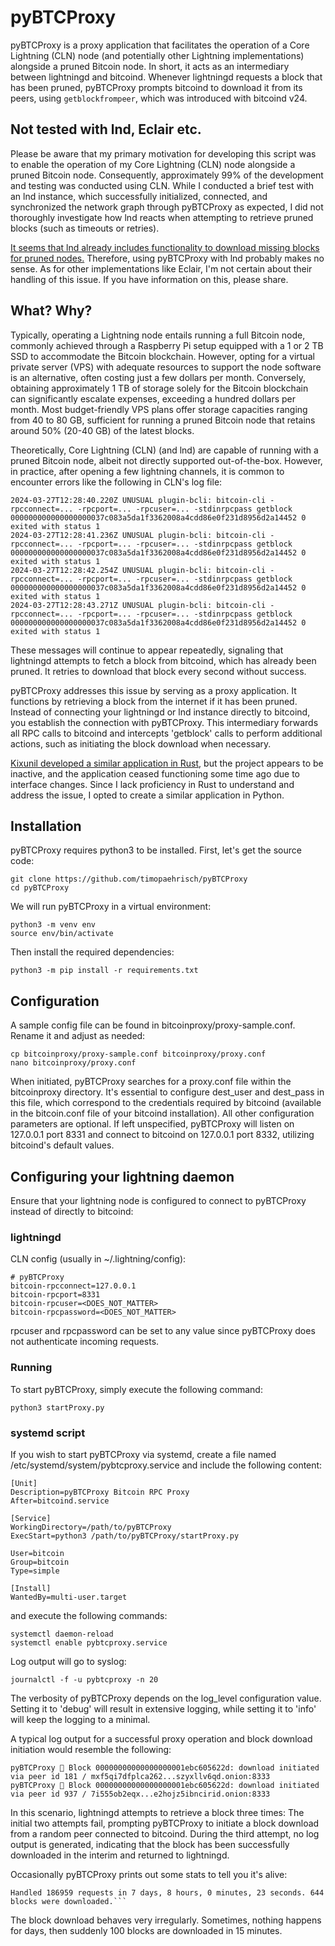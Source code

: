 # pyBTCProxy
pyBTCProxy is a proxy application that facilitates the operation of a Core Lightning (CLN) node (and potentially other Lightning implementations) alongside a pruned Bitcoin node.
In short, it acts as an intermediary between lightningd and bitcoind. Whenever lightningd requests a block that has been pruned, pyBTCProxy prompts bitcoind to download it from its peers, using ```getblockfrompeer```, which was introduced with bitcoind v24.

## Not tested with lnd, Eclair etc.
Please be aware that my primary motivation for developing this script was to enable the operation of my Core Lightning (CLN) node alongside a pruned Bitcoin node. Consequently, approximately 99% of the development and testing was conducted using CLN. While I conducted a brief test with an lnd instance, which successfully initialized, connected, and synchronized the network graph through pyBTCProxy as expected, I did not thoroughly investigate how lnd reacts when attempting to retrieve pruned blocks (such as timeouts or retries). 

[It seems that lnd already includes functionality to download missing blocks for pruned nodes.](https://github.com/btcsuite/btcwallet/blob/5df09dd4335865dde2a9a6d94a26a7f5779af825/chain/bitcoind_conn.go#L474) Therefore, using pyBTCProxy with lnd probably makes no sense. As for other implementations like Eclair, I'm not certain about their handling of this issue. If you have information on this, please share.

## What? Why?
Typically, operating a Lightning node entails running a full Bitcoin node, commonly achieved through a Raspberry Pi setup equipped with a 1 or 2 TB SSD to accommodate the Bitcoin blockchain. However, opting for a virtual private server (VPS) with adequate resources to support the node software is an alternative, often costing just a few dollars per month. Conversely, obtaining approximately 1 TB of storage solely for the Bitcoin blockchain can significantly escalate expenses, exceeding a hundred dollars per month. Most budget-friendly VPS plans offer storage capacities ranging from 40 to 80 GB, sufficient for running a pruned Bitcoin node that retains around 50% (20-40 GB) of the latest blocks.

Theoretically, Core Lightning (CLN) (and lnd) are capable of running with a pruned Bitcoin node, albeit not directly supported out-of-the-box. However, in practice, after opening a few lightning channels, it is common to encounter errors like the following in CLN's log file:

```
2024-03-27T12:28:40.220Z UNUSUAL plugin-bcli: bitcoin-cli -rpcconnect=... -rpcport=... -rpcuser=... -stdinrpcpass getblock 000000000000000000037c083a5da1f3362008a4cdd86e0f231d8956d2a14452 0 exited with status 1
2024-03-27T12:28:41.236Z UNUSUAL plugin-bcli: bitcoin-cli -rpcconnect=... -rpcport=... -rpcuser=... -stdinrpcpass getblock 000000000000000000037c083a5da1f3362008a4cdd86e0f231d8956d2a14452 0 exited with status 1
2024-03-27T12:28:42.254Z UNUSUAL plugin-bcli: bitcoin-cli -rpcconnect=... -rpcport=... -rpcuser=... -stdinrpcpass getblock 000000000000000000037c083a5da1f3362008a4cdd86e0f231d8956d2a14452 0 exited with status 1
2024-03-27T12:28:43.271Z UNUSUAL plugin-bcli: bitcoin-cli -rpcconnect=... -rpcport=... -rpcuser=... -stdinrpcpass getblock 000000000000000000037c083a5da1f3362008a4cdd86e0f231d8956d2a14452 0 exited with status 1
```
These messages will continue to appear repeatedly, signaling that lightningd attempts to fetch a block from bitcoind, which has already been pruned. It retries to download that block every second without success.

pyBTCProxy addresses this issue by serving as a proxy application. It functions by retrieving a block from the internet if it has been pruned. Instead of connecting your lightningd or lnd instance directly to bitcoind, you establish the connection with pyBTCProxy. This intermediary forwards all RPC calls to bitcoind and intercepts 'getblock' calls to perform additional actions, such as initiating the block download when necessary.

[Kixunil developed a similar application in Rust](https://github.com/Kixunil/btc-rpc-proxy), but the project appears to be inactive, and the application ceased functioning some time ago due to interface changes. Since I lack proficiency in Rust to understand and address the issue, I opted to create a similar application in Python.

## Installation

pyBTCProxy requires python3 to be installed. First, let's get the source code:

```
git clone https://github.com/timopaehrisch/pyBTCProxy
cd pyBTCProxy
```

We will run pyBTCProxy in a virtual environment:

```
python3 -m venv env
source env/bin/activate
```

Then install the required dependencies:

```
python3 -m pip install -r requirements.txt
```

## Configuration

A sample config file can be found in bitcoinproxy/proxy-sample.conf. Rename it and adjust as needed:

```
cp bitcoinproxy/proxy-sample.conf bitcoinproxy/proxy.conf
nano bitcoinproxy/proxy.conf
```

When initiated, pyBTCProxy searches for a proxy.conf file within the bitcoinproxy directory. It's essential to configure dest_user and dest_pass in this file, which correspond to the credentials required by bitcoind (available in the bitcoin.conf file of your bitcoind installation). All other configuration parameters are optional. If left unspecified, pyBTCProxy will listen on 127.0.0.1 port 8331 and connect to bitcoind on 127.0.0.1 port 8332, utilizing bitcoind's default values.

## Configuring your lightning daemon
Ensure that your lightning node is configured to connect to pyBTCProxy instead of directly to bitcoind:

### lightningd
CLN config (usually in ~/.lightning/config):

```
# pyBTCProxy
bitcoin-rpcconnect=127.0.0.1
bitcoin-rpcport=8331
bitcoin-rpcuser=<DOES_NOT_MATTER>
bitcoin-rpcpassword=<DOES_NOT_MATTER>
```
rpcuser and rpcpassword can be set to any value since pyBTCProxy does not authenticate incoming requests.

### Running

To start pyBTCProxy, simply execute the following command:

```
python3 startProxy.py
```

### systemd script

If you wish to start pyBTCProxy via systemd, create a file named /etc/systemd/system/pybtcproxy.service and include the following content:

```
[Unit]
Description=pyBTCProxy Bitcoin RPC Proxy
After=bitcoind.service

[Service]
WorkingDirectory=/path/to/pyBTCProxy
ExecStart=python3 /path/to/pyBTCProxy/startProxy.py

User=bitcoin
Group=bitcoin
Type=simple

[Install]
WantedBy=multi-user.target
```

and execute the following commands:

```
systemctl daemon-reload
systemctl enable pybtcproxy.service
```

Log output will go to syslog:

```
journalctl -f -u pybtcproxy -n 20
```

The verbosity of pyBTCProxy depends on the log_level configuration value. Setting it to 'debug' will result in extensive logging, while setting it to 'info' will keep the logging to a minimal.

A typical log output for a successful proxy operation and block download initiation would resemble the following:

```
pyBTCProxy 🧈 Block 00000000000000000001ebc605622d: download initiated via peer id 181 / mxf5qi7dfplca262...szyxllv6qd.onion:8333
pyBTCProxy 🧈 Block 00000000000000000001ebc605622d: download initiated via peer id 937 / 7i555ob2eqx...e2hojz5ibncirid.onion:8333
```

In this scenario, lightningd attempts to retrieve a block three times: The initial two attempts fail, prompting pyBTCProxy to initiate a block download from a random peer connected to bitcoind. During the third attempt, no log output is generated, indicating that the block has been successfully downloaded in the interim and returned to lightningd.

Occasionally pyBTCProxy prints out some stats to tell you it's alive:

```
Handled 186959 requests in 7 days, 8 hours, 0 minutes, 23 seconds. 644 blocks were downloaded.```
```

The block download behaves very irregularly. Sometimes, nothing happens for days, then suddenly 100 blocks are downloaded in 15 minutes.
